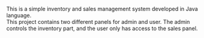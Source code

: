 This is a simple inventory and sales management system developed in Java language.
<br>
This project contains two different panels for admin and user. The admin controls the inventory part, and the user only has access to the sales panel.

